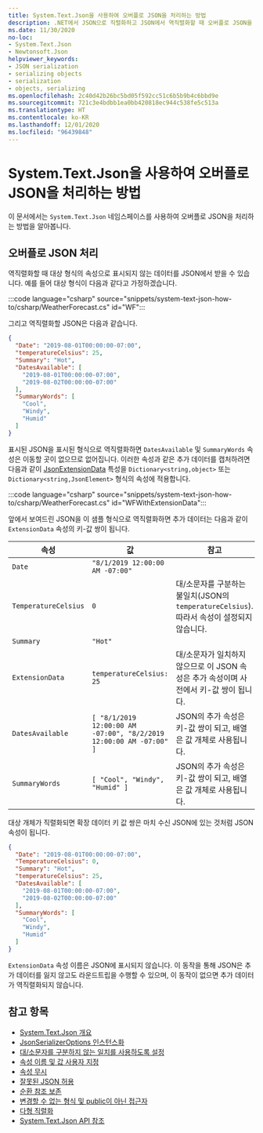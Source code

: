 ```yaml
---
title: System.Text.Json을 사용하여 오버플로 JSON을 처리하는 방법
description: .NET에서 JSON으로 직렬화하고 JSON에서 역직렬화할 때 오버플로 JSON을 처리하는 방법을 알아봅니다.
ms.date: 11/30/2020
no-loc:
- System.Text.Json
- Newtonsoft.Json
helpviewer_keywords:
- JSON serialization
- serializing objects
- serialization
- objects, serializing
ms.openlocfilehash: 2c40d42b26bc5bd05f592cc51c6b5b9b4c6bbd9e
ms.sourcegitcommit: 721c3e4bdbb1ea0bb420818ec944c538fe5c513a
ms.translationtype: HT
ms.contentlocale: ko-KR
ms.lasthandoff: 12/01/2020
ms.locfileid: "96439848"
---
```

# <a name="how-to-handle-overflow-json-with-no-locsystemtextjson"></a>System.Text.Json을 사용하여 오버플로 JSON을 처리하는 방법

이 문서에서는 `System.Text.Json` 네임스페이스를 사용하여 오버플로 JSON을 처리하는 방법을 알아봅니다.

## <a name="handle-overflow-json"></a>오버플로 JSON 처리

역직렬화할 때 대상 형식의 속성으로 표시되지 않는 데이터를 JSON에서 받을 수 있습니다. 예를 들어 대상 형식이 다음과 같다고 가정하겠습니다.

:::code language="csharp" source="snippets/system-text-json-how-to/csharp/WeatherForecast.cs" id="WF":::

그리고 역직렬화할 JSON은 다음과 같습니다.

```json
{
  "Date": "2019-08-01T00:00:00-07:00",
  "temperatureCelsius": 25,
  "Summary": "Hot",
  "DatesAvailable": [
    "2019-08-01T00:00:00-07:00",
    "2019-08-02T00:00:00-07:00"
  ],
  "SummaryWords": [
    "Cool",
    "Windy",
    "Humid"
  ]
}
```

표시된 JSON을 표시된 형식으로 역직렬화하면 `DatesAvailable` 및 `SummaryWords` 속성은 이동할 곳이 없으므로 없어집니다. 이러한 속성과 같은 추가 데이터를 캡처하려면 다음과 같이 [JsonExtensionData](xref:System.Text.Json.Serialization.JsonExtensionDataAttribute) 특성을 `Dictionary<string,object>` 또는 `Dictionary<string,JsonElement>` 형식의 속성에 적용합니다.

:::code language="csharp" source="snippets/system-text-json-how-to/csharp/WeatherForecast.cs" id="WFWithExtensionData":::

앞에서 보여드린 JSON을 이 샘플 형식으로 역직렬화하면 추가 데이터는 다음과 같이 `ExtensionData` 속성의 키-값 쌍이 됩니다.

| 속성 | 값 | 참고 |
|--|--|--|
| `Date` | `"8/1/2019 12:00:00 AM -07:00"` |  |
| `TemperatureCelsius` | `0` | 대/소문자를 구분하는 불일치(JSON의 `temperatureCelsius`). 따라서 속성이 설정되지 않습니다. |
| `Summary` | `"Hot"` |  |
| `ExtensionData` | `temperatureCelsius: 25` | 대/소문자가 일치하지 않으므로 이 JSON 속성은 추가 속성이며 사전에서 키-값 쌍이 됩니다. |
| `DatesAvailable` | `[ "8/1/2019 12:00:00 AM -07:00", "8/2/2019 12:00:00 AM -07:00" ]` | JSON의 추가 속성은 키-값 쌍이 되고, 배열은 값 개체로 사용됩니다. |
| `SummaryWords` | `[ "Cool", "Windy", "Humid" ]` | JSON의 추가 속성은 키-값 쌍이 되고, 배열은 값 개체로 사용됩니다. |

대상 개체가 직렬화되면 확장 데이터 키 값 쌍은 마치 수신 JSON에 있는 것처럼 JSON 속성이 됩니다.

```json
{
  "Date": "2019-08-01T00:00:00-07:00",
  "TemperatureCelsius": 0,
  "Summary": "Hot",
  "temperatureCelsius": 25,
  "DatesAvailable": [
    "2019-08-01T00:00:00-07:00",
    "2019-08-02T00:00:00-07:00"
  ],
  "SummaryWords": [
    "Cool",
    "Windy",
    "Humid"
  ]
}
```

`ExtensionData` 속성 이름은 JSON에 표시되지 않습니다. 이 동작을 통해 JSON은 추가 데이터를 잃지 않고도 라운드트립을 수행할 수 있으며, 이 동작이 없으면 추가 데이터가 역직렬화되지 않습니다.

## <a name="see-also"></a>참고 항목

* [System.Text.Json 개요](system-text-json-overview.md)
* [JsonSerializerOptions 인스턴스화](system-text-json-configure-options.md)
* [대/소문자를 구분하지 않는 일치를 사용하도록 설정](system-text-json-character-casing.md)
* [속성 이름 및 값 사용자 지정](system-text-json-customize-properties.md)
* [속성 무시](system-text-json-ignore-properties.md)
* [잘못된 JSON 허용](system-text-json-invalid-json.md)
* [순환 참조 보존](system-text-json-preserve-references.md)
* [변경할 수 없는 형식 및 public이 아닌 접근자](system-text-json-immutability.md)
* [다형 직렬화](system-text-json-polymorphism.md)
* [System.Text.Json API 참조](xref:System.Text.Json)
